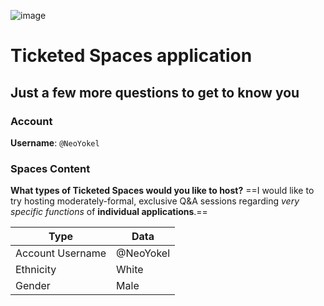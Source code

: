 ![image](https://user-images.githubusercontent.com/43663476/123018213-c6915a80-d393-11eb-9ac5-104df4ee4981.png)
# Ticketed Spaces application

## Just a few more questions to get to know you 

### Account 
**Username**: `@NeoYokel`

### Spaces Content
**What types of Ticketed Spaces would you like to host?**
==I would like to try hosting moderately-formal, exclusive Q&A sessions regarding *very specific functions* of **individual applications**.==

| Type             | Data      |
| ---------------- | --------- |
| Account Username | @NeoYokel |
| Ethnicity        | White     |
| Gender           | Male      |